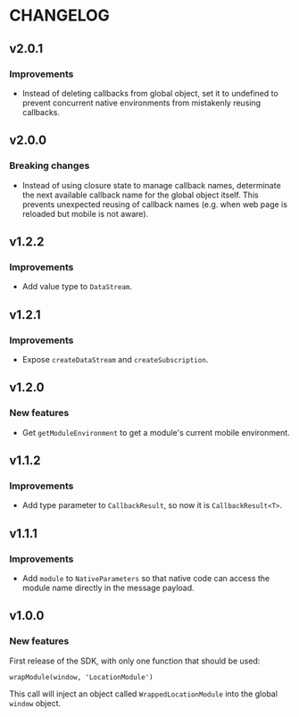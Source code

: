 # CHANGELOG

## v2.0.1

### Improvements

- Instead of deleting callbacks from global object, set it to undefined to prevent concurrent native environments from mistakenly reusing callbacks.

## v2.0.0

### Breaking changes

- Instead of using closure state to manage callback names, determinate the next available callback name for the global object itself. This prevents unexpected reusing of callback names (e.g. when web page is reloaded but mobile is not aware).

## v1.2.2

### Improvements

- Add value type to `DataStream`.

## v1.2.1

### Improvements

- Expose `createDataStream` and `createSubscription`.

## v1.2.0

### New features

- Get `getModuleEnvironment` to get a module's current mobile environment.

## v1.1.2

### Improvements

- Add type parameter to `CallbackResult`, so now it is `CallbackResult<T>`.

## v1.1.1

### Improvements

- Add `module` to `NativeParameters` so that native code can access the module name directly in the message payload.

## v1.0.0

### New features

First release of the SDK, with only one function that should be used:

`wrapModule(window, 'LocationModule')`

This call will inject an object called `WrappedLocationModule` into the global `window` object.

